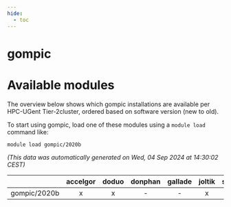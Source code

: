 ```yaml
---
hide:
  - toc
---
```


gompic
======

# Available modules


The overview below shows which gompic installations are available per HPC-UGent Tier-2cluster, ordered based on software version (new to old).

To start using gompic, load one of these modules using a `module load` command like:

```shell
module load gompic/2020b
```

*(This data was automatically generated on Wed, 04 Sep 2024 at 14:30:02 CEST)*  

| |accelgor|doduo|donphan|gallade|joltik|shinx|skitty|
| :---: | :---: | :---: | :---: | :---: | :---: | :---: | :---: |
|gompic/2020b|x|x|-|-|x|-|x|
